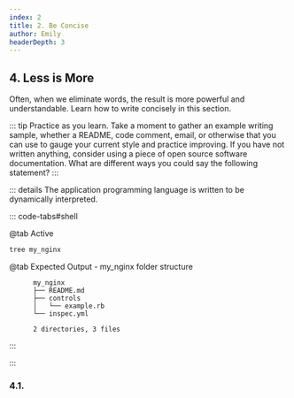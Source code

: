```yaml
---
index: 2
title: 2. Be Concise
author: Emily
headerDepth: 3
---
```


## 4. Less is More

Often, when we eliminate words, the result is more powerful and understandable. Learn how to write concisely in this section.

::: tip Practice as you learn. 
Take a moment to gather an example writing sample, whether a README, code comment, email, or otherwise that you can use to gauge your current style and practice improving. If you have not written anything, consider using a piece of open source software documentation.
What are different ways you could say the following statement?
:::

::: details The application programming language is written to be dynamically interpreted.

::: code-tabs#shell

@tab Active

```sh
tree my_nginx
```
@tab Expected Output - my_nginx folder structure
```
      my_nginx
      ├── README.md
      ├── controls
      │   └── example.rb
      └── inspec.yml

      2 directories, 3 files
```
:::

:::

### 4.1. 